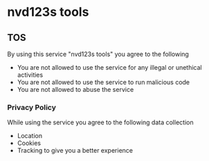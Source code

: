 <h1>nvd123s tools</h1>
    <h2>TOS</h2>
    <p>By using this service "nvd123s tools" you agree to the following</p>
    <ul>
      <li>You are not allowed to use the service for any illegal or unethical activities</li>
      <li>You are not allowed to use the service to run malicious code</li>
      <li>You are not allowed to abuse the service</li>
    </ul>
    <h3>Privacy Policy</h3>
    <p>While using the service you agree to the following data collection</p>
    <ul>
      <li>Location</li>
      <li>Cookies</li>
      <li>Tracking to give you a better experience</li>
    </ul>
  
